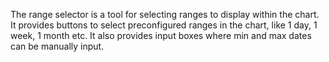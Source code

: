 The range selector is a tool for selecting ranges to display within
the chart. It provides buttons to select preconfigured ranges in
the chart, like 1 day, 1 week, 1 month etc. It also provides input
boxes where min and max dates can be manually input.